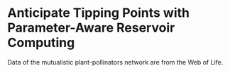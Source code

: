 # Anticipate Tipping Points with Parameter-Aware Reservoir Computing

Data of the mutualistic plant-pollinators network are from the Web of Life.
